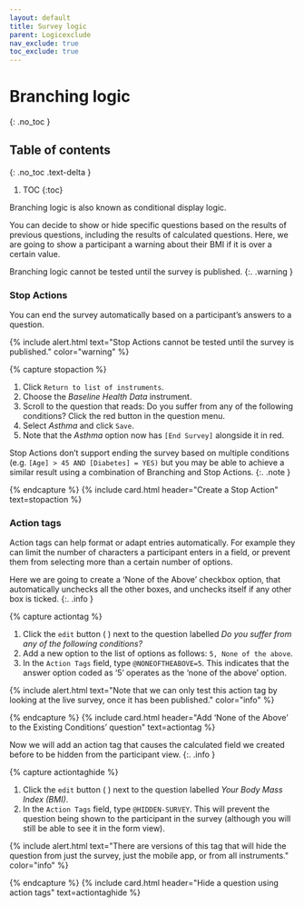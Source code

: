 ```yaml
---
layout: default
title: Survey logic
parent: Logicexclude
nav_exclude: true
toc_exclude: true
---
```


# Branching logic
{: .no_toc }

## Table of contents
{: .no_toc .text-delta }

1. TOC
{:toc}

Branching logic is also known as conditional display logic. 

You can decide to show or hide specific questions based on the results of previous questions, including the results of calculated questions. Here, we are going to show a participant a warning about their BMI if it is over a certain value.

Branching logic cannot be tested until the survey is published.
{:. .warning }

### Stop Actions

You can end the survey automatically based on a participant’s answers to a question.

{% include alert.html text="Stop Actions cannot be tested until the survey is published." color="warning" %}

{% capture stopaction %}

1. Click `Return to list of instruments`.
2. Choose the _Baseline Health Data_ instrument.
3. Scroll to the question that reads: Do you suffer from any of the following conditions?
Click the red button in the question menu.
4. Select _Asthma_ and click `Save`.
5. Note that the _Asthma_ option now has `[End Survey]` alongside it in red.

Stop Actions don’t support ending the survey based on multiple conditions (e.g. `[Age] > 45 AND [Diabetes] = YES)` but you may be able to achieve a similar result using a combination of Branching and Stop Actions.
{:. .note }

{% endcapture %}
{% include card.html header="Create a Stop Action" text=stopaction %}

### Action tags

Action tags can help format or adapt entries automatically. For example they can limit the number of characters a participant enters in a field, or prevent them from selecting more than a certain number of options.

Here we are going to create a ‘None of the Above’ checkbox option, that automatically unchecks all the other boxes, and unchecks itself if any other box is ticked.
{:. .info }

{% capture actiontag %}

1. Click the `edit` button ( ) next to the question labelled _Do you suffer from any of the following conditions?_
2. Add a new option to the list of options as follows: `5, None of the above`.
3. In the `Action Tags` field, type `@NONEOFTHEABOVE=5`. This indicates that the answer option coded as ‘5’ operates as the ‘none of the above’ option.

{% include alert.html text="Note that we can only test this action tag by looking at the live survey, once it has been published." color="info" %}

{% endcapture %}
{% include card.html header="Add ‘None of the Above’ to the Existing Conditions’ question" text=actiontag %}

Now we will add an action tag that causes the calculated field we created before to be hidden from the participant view.
{:. .info }

{% capture actiontaghide %}

1. Click the `edit` button ( ) next to the question labelled _Your Body Mass Index (BMI)_.
2. In the `Action Tags` field, type `@HIDDEN-SURVEY`. This will prevent the question being shown to the participant in the survey (although you will still be able to see it in the form view).

{% include alert.html text="There are versions of this tag that will hide the question from just the survey, just the mobile app, or from all instruments." color="info" %}

{% endcapture %}
{% include card.html header="Hide a question using action tags" text=actiontaghide %}
